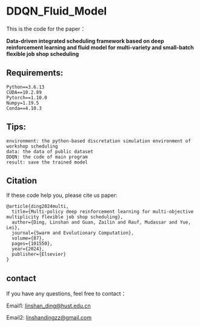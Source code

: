 # DDQN_Fluid_Model

This is the code for the paper：

**Data-driven integrated scheduling framework based on deep reinforcement learning and fluid model for multi-variety and small-batch flexible job shop scheduling**

## Requirements:
```
Python==3.6.13
CUDA==10.2.89
Pytorch==1.10.0
Numpy=1.19.5
Conda==4.10.3
```
## Tips:
```
environment: the python-based discretation simulation environment of workshop scheduling
data: the data of public dataset
DDQN: the code of main program
result: save the trained model
```
## Citation
If these code help you, please cite us paper:
```
@article{ding2024multi,
  title={Multi-policy deep reinforcement learning for multi-objective multiplicity flexible job shop scheduling},
  author={Ding, Linshan and Guan, Zailin and Rauf, Mudassar and Yue, Lei},
  journal={Swarm and Evolutionary Computation},
  volume={87},
  pages={101550},
  year={2024},
  publisher={Elsevier}
}
```
## contact
If you have any questions,  feel free to contact：

Email1: linshan_ding@hust.edu.cn

Email2: linshandingzz@gmail.com

